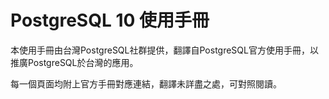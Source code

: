 # PostgreSQL 10 使用手冊

本使用手冊由台灣PostgreSQL社群提供，翻譯自PostgreSQL官方使用手冊，以推廣PostgreSQL於台灣的應用。

每一個頁面均附上官方手冊對應連結，翻譯未詳盡之處，可對照閱讀。

